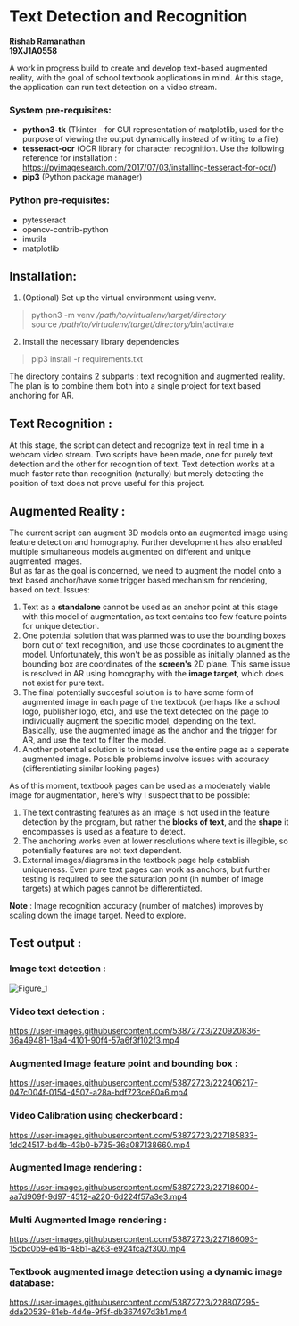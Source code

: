 # Text Detection and Recognition

<b>Rishab Ramanathan   
19XJ1A0558</b>

A work in progress build to create and develop text-based augmented reality, with the goal of school textbook applications in mind. Ar this stage, the application can run text detection on a video stream.

### System pre-requisites:
- <b>python3-tk</b> (Tkinter - for GUI representation of matplotlib, used for the purpose of viewing the output dynamically instead of writing to a file)
- <b>tesseract-ocr</b> (OCR library for character recognition. Use the following reference for installation : https://pyimagesearch.com/2017/07/03/installing-tesseract-for-ocr/)
- <b>pip3</b> (Python package manager)

### Python pre-requisites:
- pytesseract
- opencv-contrib-python
- imutils
- matplotlib

## Installation:
1. (Optional) Set up the virtual environment using venv.
> python3 -m venv <em>/path/to/virtualenv/target/directory</em>  
> source <em>/path/to/virtualenv/target/directory/</em>bin/activate
2. Install the necessary library dependencies
> pip3 install -r requirements.txt

The directory contains 2 subparts : text recognition and augmented reality. The plan is to combine them both into a single project for text based anchoring for AR.

## Text Recognition :
At this stage, the script can detect and recognize text in real time in a webcam video stream. Two scripts have been made, one for purely text detection and the other for recognition of text. Text detection works at a much faster rate than recognition (naturally) but merely detecting the position of text does not prove useful for this project.

## Augmented Reality :
The current script can augment 3D models onto an augmented image using feature detection and homography. Further development has also enabled multiple simultaneous models augmented on different and unique augmented images.  
But as far as the goal is concerned, we need to augment the model onto a text based anchor/have some trigger based mechanism for rendering, based on text.
Issues:  
1. Text as a <b>standalone</b> cannot be used as an anchor point at this stage with this model of augmentation, as text contains too few feature points for unique detection.
2. One potential solution that was planned was to use the bounding boxes born out of text recognition, and use those coordinates to augment the model. Unfortunately, this won't be as possible as initially planned as the bounding box are coordinates of the <b>screen's</b> 2D plane. This same issue is resolved in AR using homography with the <b>image target</b>, which does not exist for pure text.
3. The final potentially succesful solution is to have some form of augmented image in each page of the textbook (perhaps like a school logo, publisher logo, etc), and use the text detected on the page to individually augment the specific model, depending on the text. Basically, use the augmented image as the anchor and the trigger for AR, and use the text to filter the model.
4. Another potential solution is to instead use the entire page as a seperate augmented image. Possible problems involve issues with accuracy (differentiating similar looking pages)

As of this moment, textbook pages can be used as a moderately viable image for augmentation, here's why I suspect that to be possible:
1.  The text contrasting features as an image is not used in the feature detection by the program, but rather the <b>blocks of text</b>, and the <b>shape</b> it encompasses is used as a feature to detect.
2. The anchoring works even at lower resolutions where text is illegible, so potentially features are not text dependent.
3. External images/diagrams in the textbook page help establish uniqueness. Even pure text pages can work as anchors, but further testing is required to see the saturation point (in number of image targets) at which pages cannot be differentiated.

<b>Note</b> : Image recognition accuracy (number of matches) improves by scaling down the image target. Need to explore. 
## Test output :   
### Image text detection :  
![Figure_1](https://user-images.githubusercontent.com/53872723/220915066-50005c26-6810-4deb-a3f1-9c5b8fd1d388.png)

### Video text detection :
https://user-images.githubusercontent.com/53872723/220920836-36a49481-18a4-4101-90f4-57a6f3f102f3.mp4


### Augmented Image feature point and bounding box :
https://user-images.githubusercontent.com/53872723/222406217-047c004f-0154-4507-a28a-bdf723ce80a6.mp4

### Video Calibration using checkerboard :
https://user-images.githubusercontent.com/53872723/227185833-1dd24517-bd4b-43b0-b735-36a087138660.mp4

### Augmented Image rendering :
https://user-images.githubusercontent.com/53872723/227186004-aa7d909f-9d97-4512-a220-6d224f57a3e3.mp4

### Multi Augmented Image rendering :
https://user-images.githubusercontent.com/53872723/227186093-15cbc0b9-e416-48b1-a263-e924fca2f300.mp4

### Textbook augmented image detection using a dynamic image database:
https://user-images.githubusercontent.com/53872723/228807295-dda20539-81eb-4d4e-9f5f-db367497d3b1.mp4

